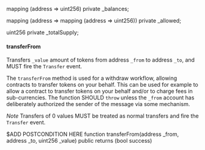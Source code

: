mapping (address => uint256) private _balances;

mapping (address => mapping (address => uint256)) private _allowed;

uint256 private _totalSupply;

#### transferFrom

Transfers `_value` amount of tokens from address `_from` to address `_to`, and MUST fire the `Transfer` event.

The `transferFrom` method is used for a withdraw workflow, allowing contracts to transfer tokens on your behalf.
This can be used for example to allow a contract to transfer tokens on your behalf and/or to charge fees in sub-currencies.
The function SHOULD `throw` unless the `_from` account has deliberately authorized the sender of the message via some mechanism.

*Note* Transfers of 0 values MUST be treated as normal transfers and fire the `Transfer` event.

$ADD POSTCONDITION HERE
function transferFrom(address _from, address _to, uint256 _value) public returns (bool success)
